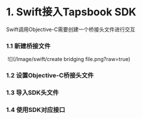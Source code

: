 # 1. Swift接入Tapsbook SDK

Swift调用Objective-C需要创建一个桥接头文件进行交互

### 1.1 新建桥接文件
  ![](/Image/swift/create bridging file.png?raw=true) 
  
### 1.2 设置Objective-C桥接头文件

### 1.3 导入SDK头文件

### 1.4 使用SDK对应接口
